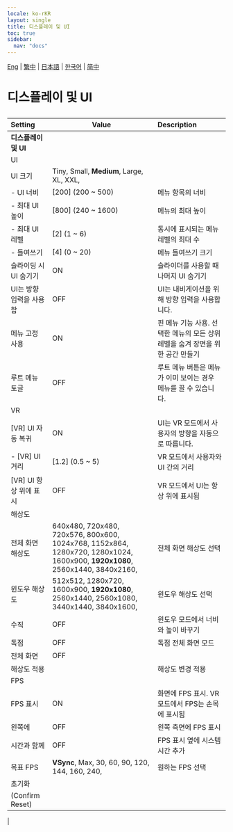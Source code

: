 ```yaml
---
locale: ko-rKR
layout: single
title: 디스플레이 및 UI
toc: true
sidebar:
  nav: "docs"
---
```

[Eng](/dancexr/menu/2025.4/system/screen.md) | [繁中](/tw/dancexr/menu/2025.4/system/screen.md) | [日本語](/jp/dancexr/menu/2025.4/system/screen.md) | [한국어](/kr/dancexr/menu/2025.4/system/screen.md) | [简中](/zh/dancexr/menu/2025.4/system/screen.md)
# 디스플레이 및 UI
## 
| Setting | Value | Description |
| :--- | --- | :--- |
|**디스플레이 및 UI** | | 
| UI || 
| UI 크기 |  Tiny,  Small,  **Medium**,  Large,  XL,  XXL,  |  |
|- UI 너비| [200] (200 ~ 500) | 메뉴 항목의 너비
|- 최대 UI 높이| [800] (240 ~ 1600) | 메뉴의 최대 높이
|- 최대 UI 레벨| [2] (1 ~ 6) | 동시에 표시되는 메뉴 레벨의 최대 수
|- 들여쓰기| [4] (0 ~ 20) | 메뉴 들여쓰기 크기
| 슬라이딩 시 UI 숨기기 | ON | 슬라이더를 사용할 때 나머지 UI 숨기기
| UI는 방향 입력을 사용함 | OFF | UI는 내비게이션을 위해 방향 입력을 사용합니다.
| 메뉴 고정 사용 | ON | 핀 메뉴 기능 사용. 선택한 메뉴의 모든 상위 레벨을 숨겨 장면을 위한 공간 만들기
| 루트 메뉴 토글 | OFF | 루트 메뉴 버튼은 메뉴가 이미 보이는 경우 메뉴를 끌 수 있습니다.
| VR || 
| [VR] UI 자동 복귀 | ON | UI는 VR 모드에서 사용자의 방향을 자동으로 따릅니다.
|- [VR] UI 거리| [1.2] (0.5 ~ 5) | VR 모드에서 사용자와 UI 간의 거리
| [VR] UI 항상 위에 표시 | OFF | VR 모드에서 UI는 항상 위에 표시됨
| 해상도 || 
| 전체 화면 해상도 |  640x480,  720x480,  720x576,  800x600,  1024x768,  1152x864,  1280x720,  1280x1024,  1600x900,  **1920x1080**,  2560x1440,  3840x2160,  | 전체 화면 해상도 선택 |
| 윈도우 해상도 |  512x512,  1280x720,  1600x900,  **1920x1080**,  2560x1440,  2560x1080,  3440x1440,  3840x1600,  | 윈도우 해상도 선택 |
| 수직 | OFF | 윈도우 모드에서 너비와 높이 바꾸기
| 독점 | OFF | 독점 전체 화면 모드
| 전체 화면 | OFF | 
| 해상도 적용 || 해상도 변경 적용
| FPS || 
| FPS 표시 | ON | 화면에 FPS 표시. VR 모드에서 FPS는 손목에 표시됨
| 왼쪽에 | OFF | 왼쪽 측면에 FPS 표시
| 시간과 함께 | OFF | FPS 표시 옆에 시스템 시간 추가
| 목표 FPS |  **VSync**,  Max,  30,  60,  90,  120,  144,  160,  240,  | 원하는 FPS 선택 |
| 초기화 || 
| (Confirm Reset) || 
|
